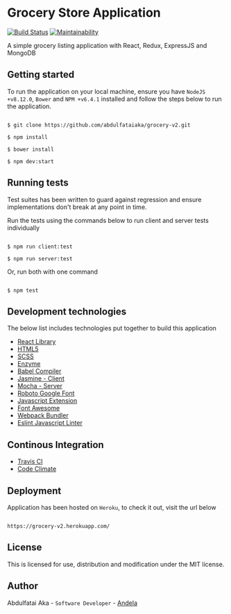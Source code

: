 # Grocery Store Application

[![Build Status](https://travis-ci.org/abdulfataiaka/grocery-v2.svg?branch=develop)](https://travis-ci.org/abdulfataiaka/grocery-v2) [![Maintainability](https://api.codeclimate.com/v1/badges/a193f20da5e01047467e/maintainability)](https://codeclimate.com/github/abdulfataiaka/grocery-v2/maintainability)

A simple grocery listing application with React, Redux, ExpressJS and MongoDB

## Getting started

To run the application on your local machine, ensure you have `NodeJS +v8.12.0`, `Bower` and `NPM +v6.4.1` installed and follow the steps below to run the application.
```console

$ git clone https://github.com/abdulfataiaka/grocery-v2.git

$ npm install

$ bower install

$ npm dev:start

```

## Running tests

Test suites has been written to guard against regression and ensure implementations don't break at any point in time.

Run the tests using the commands below to run client and server tests individually
```console

$ npm run client:test

$ npm run server:test

```

Or, run both with one command
```console

$ npm test

```

## Development technologies

The below list includes technologies put together to build this application
- [React Library](https://reactjs.org/docs/)
- [HTML5](https://developer.mozilla.org/en-US/docs/Web/Guide/HTML/HTML5/)
- [SCSS](https://sass-lang.com/)
- [Enzyme](http://airbnb.io/enzyme/)
- [Babel Compiler](https://babeljs.io/docs/)
- [Jasmine - Client](https://jasmine.github.io/)
- [Mocha - Server](https://mochajs.org/)
- [Roboto Google Font](https://fonts.google.com/specimen/Roboto?selection.family=Roboto:100,300,400,500,700)
- [Javascript Extension](https://reactjs.org/docs/introducing-jsx.html)
- [Font Awesome](https://fontawesome.com/icons)
- [Webpack Bundler](https://webpack.js.org/)
- [Eslint Javascript Linter](https://eslint.org/)

## Continous Integration
- [Travis CI](https://travis-ci.org/abdulfataiaka/grocery-v2)
- [Code Climate](https://codeclimate.com/)

## Deployment

Application has been hosted on `Heroku`, to check it out, visit the url below
```

https://grocery-v2.herokuapp.com/

```

## License
This is licensed for use, distribution and modification under the MIT license.

## Author

Abdulfatai Aka - `Software Developer` - [Andela](https://andela.com)
